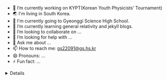 - 🔭 I’m currently working on KYPT(Korean Youth Physicists' Tournament)
- 🌏 I'm living in South Korea.
- 🏫 I'm currently going to Gyeonggi Science High School.
- 📖 I’m currently learning general relativity and jekyll blogs.
- 👯 I’m looking to collaborate on ...
- 🤔 I’m looking for help with ...
- 💬 Ask me about ...
- 📫 How to reach me: gs22091@gs.hs.kr
- 😄 Pronouns: ...
- ⚡ Fun fact: ...


<details><summary>Details</summary>
<p>

[![Solved.ac 프로필](http://mazassumnida.wtf/api/v2/generate_badge?boj=gs22091)](https://solved.ac/gs22091)

<img src="https://github-readme-stats.vercel.app/api/top-langs/?username=phylosopher07&hide=html&langs_count=8&theme=tokyonight&layout=compact" alt="phylosopher07 :: Top Langs" />

[![phylosopher07's github stats](https://github-readme-stats.vercel.app/api?username=phylosopher07&show_icons=true&theme=merko&hide=["contribs","issues"])](https://github.com/phylosopher07)

</p>
</details>
